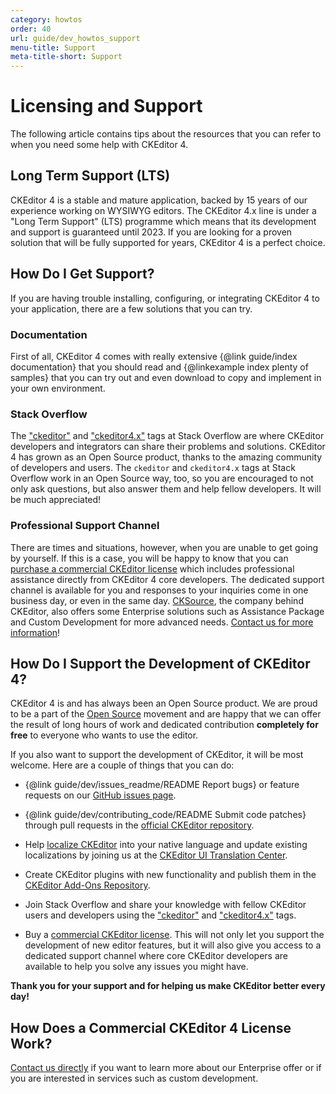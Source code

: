 ```yaml
---
category: howtos
order: 40
url: guide/dev_howtos_support
menu-title: Support
meta-title-short: Support
---
```

<!--
Copyright (c) 2003-2022, CKSource Holding sp. z o.o. All rights reserved.
For licensing, see LICENSE.md.
-->

# Licensing and Support

The following article contains tips about the resources that you can refer to when you need some help with CKEditor 4.

## Long Term Support (LTS)

CKEditor 4 is a stable and mature application, backed by 15 years of our experience working on WYSIWYG editors. The CKEditor 4.x line is under a "Long Term Support" (LTS) programme which means that its development and support is guaranteed until 2023. If you are looking for a proven solution that will be fully supported for years, CKEditor 4 is a perfect choice.

## How Do I Get Support?

If you are having trouble installing, configuring, or integrating CKEditor 4 to your application, there are a few solutions that you can try.

### Documentation

First of all, CKEditor 4 comes with really extensive {@link guide/index documentation} that you should read and {@linkexample index plenty of samples} that you can try out and even download to copy and implement in your own environment.

### Stack Overflow

The ["ckeditor"](http://stackoverflow.com/questions/tagged/ckeditor) and ["ckeditor4.x"](http://stackoverflow.com/questions/tagged/ckeditor4.x) tags at Stack Overflow are where CKEditor developers and integrators can share their problems and solutions. CKEditor 4 has grown as an Open Source product, thanks to the amazing community of developers and users. The `ckeditor` and `ckeditor4.x` tags at Stack Overflow work in an Open Source way, too, so you are encouraged to not only ask questions, but also answer them and help fellow developers. It will be much appreciated!

### Professional Support Channel

There are times and situations, however, when you are unable to get going by yourself. If this is a case, you will be happy to know that you can [purchase a commercial CKEditor license](https://ckeditor.com/ckeditor-4/pricing/) which includes professional assistance directly from CKEditor 4 core developers. The dedicated support channel is available for you and responses to your inquiries come in one business day, or even in the same day. [CKSource](https://cksource.com/), the company behind CKEditor, also offers some Enterprise solutions such as Assistance Package and Custom Development for more advanced needs. [Contact us for more information](https://ckeditor.com/contact/)!

## How Do I Support the Development of CKEditor 4?

CKEditor 4 is and has always been an Open Source product. We are proud to be a part of the [Open Source](http://en.wikipedia.org/wiki/Open_source) movement and are happy that we can offer the result of long hours of work and dedicated contribution **completely for free** to everyone who wants to use the editor.

If you also want to support the development of CKEditor, it will be most welcome. Here are a couple of things that you can do:

* {@link guide/dev/issues_readme/README Report bugs} or feature requests on our [GitHub issues page](https://github.com/ckeditor/ckeditor4/issues).

* {@link guide/dev/contributing_code/README Submit code patches} through pull requests in the [official CKEditor repository](https://github.com/ckeditor/ckeditor4).

* Help [localize CKEditor](http://docs.cksource.com/CKEditor_3.x/Developers_Guide/Localization) into your native language and update existing localizations by joining us at the [CKEditor UI Translation Center](https://www.transifex.com/ckeditor/ckeditor/).

* Create CKEditor plugins with new functionality and publish them in the [CKEditor Add-Ons Repository](https://ckeditor.com/cke4/addons/plugins/all).

* Join Stack Overflow and share your knowledge with fellow CKEditor users and developers using the ["ckeditor"](http://stackoverflow.com/questions/tagged/ckeditor) and ["ckeditor4.x"](http://stackoverflow.com/questions/tagged/ckeditor4.x) tags.

* Buy a [commercial CKEditor license](https://ckeditor.com/ckeditor-4/pricing/). This will not only let you support the development of new editor features, but it will also give you access to a dedicated support channel where core CKEditor developers are available to help you solve any issues you might have.

**Thank you for your support and for helping us make CKEditor better every day!**


## How Does a Commercial CKEditor 4 License Work?

[Contact us directly](https://ckeditor.com/contact/) if you want to learn more about our Enterprise offer or if you are interested in services such as custom development.
